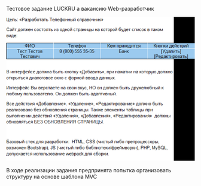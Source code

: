 Тестовое задание LUCKRU а вакансию Web-разработчик

![img_2.png](img_2.png)

В ходе реализации задания предпринята попытка 
организовать структуру на основе шаблона MVC
